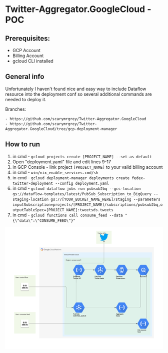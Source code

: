# Twitter-Aggregator.GoogleCloud - POC


## Prerequisites:
- GCP Account
- Billing Account
- gcloud CLI installed

## General info
Unfortunately I haven't found nice and easy way to include Dataflow resource into the deployment conf so several additional commands are needed to deploy it.

Branches:

    - https://github.com/scarymrgrey/Twitter-Aggregator.GoogleCloud
    - https://github.com/scarymrgrey/Twitter-Aggregator.GoogleCloud/tree/gcp-deployment-manager

## How to run

1) in cmd - ```gcloud projects create [PROJECT_NAME] --set-as-default```
2) Open "deployment.yaml" file and edit lines 9-17
3) in GCP Console - link project ```[PROJECT_NAME]``` to your valid billing account
4) in cmd - ```win/nix_enable_services.cmd/sh```
5) in cmd - ```gcloud deployment-manager deployments create fedex-twitter-deployment --config deployment.yaml```
6) in cmd - ```gcloud dataflow jobs run pubsub2bq --gcs-location gs://dataflow-templates/latest/PubSub_Subscription_to_BigQuery --staging-location gs://[YOUR_BUCKET_NAME_HERE]/staging --parameters inputSubscription=projects/[PROJECT_NAME]/subscriptions/pubsub2bq,outputTableSpec=[PROJECT_NAME]:tweetsds.tweets```
7) in cmd - ```gcloud functions call consume_feed --data "{\"data\":\"CONSUME_FEED\"}"```


![Screenshot](Twitter-consumer.png)